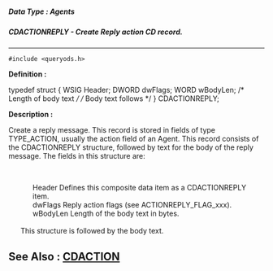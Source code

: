 ##### Data Type : Agents
##### CDACTIONREPLY - Create Reply action CD record.
---
```
#include <queryods.h>
```

**Definition :**

typedef struct {
   WSIG  Header;
   DWORD dwFlags;
   WORD  wBodyLen; /* Length of body text */
/* Body text follows */
} CDACTIONREPLY;

**Description :**

Create a reply message.  This record is stored in fields of type TYPE_ACTION, usually the action field of an Agent.  This record consists of the CDACTIONREPLY structure, followed by text for the body of the reply message.  The fields in this structure are:
<ul><br>

<ul>Header	Defines this composite data item as a CDACTIONREPLY item.<br>
dwFlags	Reply action flags (see ACTIONREPLY_FLAG_xxx).<br>
wBodyLen	Length of the body text in bytes.</ul>
<br>
This structure is followed by the body text.</ul>



**See Also :**
[CDACTION](/domino-c-api-docs/reference/Data/CDACTION)
---
